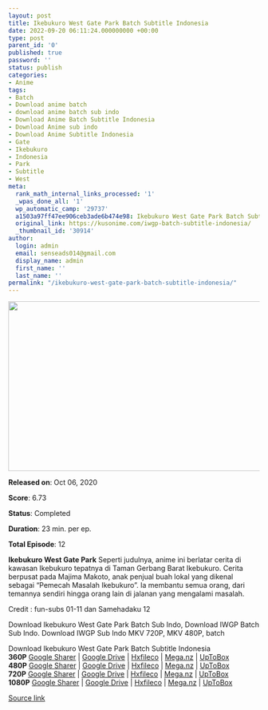 ```yaml
---
layout: post
title: Ikebukuro West Gate Park Batch Subtitle Indonesia
date: 2022-09-20 06:11:24.000000000 +00:00
type: post
parent_id: '0'
published: true
password: ''
status: publish
categories:
- Anime
tags:
- Batch
- Download anime batch
- download anime batch sub indo
- Download Anime Batch Subtitle Indonesia
- Download Anime sub indo
- Download Anime Subtitle Indonesia
- Gate
- Ikebukuro
- Indonesia
- Park
- Subtitle
- West
meta:
  rank_math_internal_links_processed: '1'
  _wpas_done_all: '1'
  wp_automatic_camp: '29737'
  a1503a97ff47ee906ceb3ade6b474e98: Ikebukuro West Gate Park Batch Subtitle Indonesia
  original_link: https://kusonime.com/iwgp-batch-subtitle-indonesia/
  _thumbnail_id: '30914'
author:
  login: admin
  email: senseads014@gmail.com
  display_name: admin
  first_name: ''
  last_name: ''
permalink: "/ikebukuro-west-gate-park-batch-subtitle-indonesia/"
---
```

<p><img width="604" height="340" src="{{ site.baseurl }}/assets/2022/09/Ikebukuro-West-Gate-Park-604x340.jpg" class="attachment-thumb-large size-thumb-large wp-post-image" alt="" loading="lazy" title="Ikebukuro West Gate Park Batch Subtitle Indonesia" srcset="https://kusonime.com/wp-content/uploads/2020/11/Ikebukuro-West-Gate-Park-604x340.jpg 604w, https://kusonime.com/wp-content/uploads/2020/11/Ikebukuro-West-Gate-Park-300x169.jpg 300w, https://kusonime.com/wp-content/uploads/2020/11/Ikebukuro-West-Gate-Park-768x432.jpg 768w, https://kusonime.com/wp-content/uploads/2020/11/Ikebukuro-West-Gate-Park-520x293.jpg 520w, https://kusonime.com/wp-content/uploads/2020/11/Ikebukuro-West-Gate-Park.jpg 1000w" sizes="(max-width: 604px) 100vw, 604px" />
<p><b>Released on</b>: Oct 06, 2020</p>
<p>
<p><b>Score</b>: 6.73</p>
<p>
<p><b>Status</b>: Completed</p>
<p>
<p><b>Duration</b>: 23 min. per ep.</p>
<p>
<p><b>Total Episode</b>: 12</p>
<p>
<p><strong>Ikebukuro West Gate Park</strong> Seperti judulnya, anime ini berlatar cerita di kawasan Ikebukuro tepatnya di Taman Gerbang Barat Ikebukuro. Cerita berpusat pada Majima Makoto, anak penjual buah lokal yang dikenal sebagai “Pemecah Masalah Ikebukuro”. Ia membantu semua orang, dari temannya sendiri hingga orang lain di jalanan yang mengalami masalah.</p>
<p>
<p>Credit : fun-subs 01-11 dan Samehadaku 12</p>
<p>
<p>Download Ikebukuro West Gate Park Batch Sub Indo, Download IWGP Batch Sub Indo. Download IWGP Sub Indo MKV 720P, MKV 480P, batch</p>
<p>
<div class="smokeddl">
<div class="smokettl">Download Ikebukuro West Gate Park Batch Subtitle Indonesia</div>
<div class="smokeurl"><strong>360P</strong> <a href="https://acefile.co/f/33950770/kusonime-iwgp-360p-rar" target="_blank" rel="noopener">Google Sharer</a> | <a href="https://drive.google.com/uc?export=download&amp;id=1ZglEeou4jMKfsw6LDKUvmZYD0BI_TDJy" target="_blank" rel="noopener">Google Drive</a> | <a href="https://hxfile.co/68oe55trh3cv" target="_blank" rel="noopener">Hxfileco</a> | <a href="https://mega.nz/file/FHI1SAgI#i7OTAloHWdrMSIy6N2mbnHF5Q43HXYq3X0-UhJLJoWs" target="_blank" rel="noopener">Mega.nz</a> | <a href="https://uptobox.com/xok8ea6voybb" target="_blank" rel="noopener">UpToBox</a></div>
<div class="smokeurl"><strong>480P</strong> <a href="https://acefile.co/f/33950771/kusonime-iwgp-480p-rar" target="_blank" rel="noopener">Google Sharer</a> | <a href="https://drive.google.com/uc?export=download&amp;id=13kXyJUHGbdDndmFkmUhvQhIugdFeAECZ" target="_blank" rel="noopener">Google Drive</a> | <a href="https://hxfile.co/7fldnz47o6in" target="_blank" rel="noopener">Hxfileco</a> | <a href="https://mega.nz/file/0PJnTaTa#vMpROUeQ8CuB6_5s4q4AqSdt0hm0ANeTUzJOSRY8-hM" target="_blank" rel="noopener">Mega.nz</a> | <a href="https://uptobox.com/db9rqle6db3h" target="_blank" rel="noopener">UpToBox</a></div>
<div class="smokeurl"><strong>720P</strong> <a href="https://acefile.co/f/33950773/kusonime-iwgp-720p-rar" target="_blank" rel="noopener">Google Sharer</a> | <a href="https://drive.google.com/uc?export=download&amp;id=1CGILsINWV-iVWYPYES3tLtk0IUnm2ZEq" target="_blank" rel="noopener">Google Drive</a> | <a href="https://hxfile.co/f6wnqm4im36j" target="_blank" rel="noopener">Hxfileco</a> | <a href="https://mega.nz/file/MbYnTQCT#ZFzxryjITxsAOYosBIBpZB_czSJKIe242yEUs0rXY-M" target="_blank" rel="noopener">Mega.nz</a> | <a href="https://uptobox.com/0o5oeesyze98" target="_blank" rel="noopener">UpToBox</a></div>
<div class="smokeurl"><strong>1080P</strong> <a href="https://acefile.co/f/33950774/kusonime-iwgp-1080p-rar" target="_blank" rel="noopener">Google Sharer</a> | <a href="https://drive.google.com/uc?export=download&amp;id=1nHGJQfCAna6tqvzWGj6wdGnmbysgtdmQ" target="_blank" rel="noopener">Google Drive</a> | <a href="https://hxfile.co/q6zn5zw0x5my" target="_blank" rel="noopener">Hxfileco</a> | <a href="https://mega.nz/file/NSJFwSrA#voD3AJZBZZNuOjU7WMjpVc5WCa5-Z-eKXRro56i9mOw" target="_blank" rel="noopener">Mega.nz</a> | <a href="https://uptobox.com/8o26ujyydb4y" target="_blank" rel="noopener">UpToBox</a></div>
</div>
<p><a href="https://kusonime.com/iwgp-batch-subtitle-indonesia/">Source link </a></p>
